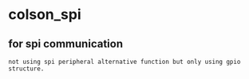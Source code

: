# colson_spi

## for spi communication
```not using spi peripheral alternative function but only using gpio structure.```

